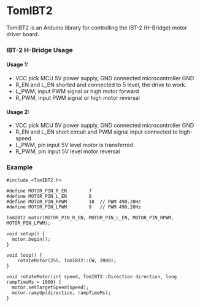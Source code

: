 # TomIBT2

TomIBT2 is an Arduino library for controlling the IBT-2 (H-Bridge) motor driver board.

### IBT-2 H-Bridge Usage
#### Usage 1:
- VCC pick MCU 5V power supply, GND connected microcontroller GND
- R_EN and L_EN shorted and connected to 5 level, the drive to work.
- L_PWM, input PWM signal or high motor forward
- R_PWM, input PWM signal or high motor reversal

#### Usage 2:
- VCC pick MCU 5V power supply, GND connected microcontroller GND
- R_EN and L_EN short circuit and PWM signal input connected to high-speed
- L_PWM, pin input 5V level motor is transferred
- R_PWM, pin input 5V level motor reversal

### Example
```
#include <TomIBT2.h>

#define MOTOR_PIN_R_EN        7
#define MOTOR_PIN_L_EN        8
#define MOTOR_PIN_RPWM        10  // PWM 490.20Hz
#define MOTOR_PIN_LPWM        9   // PWM 490.20Hz

TomIBT2 motor(MOTOR_PIN_R_EN, MOTOR_PIN_L_EN, MOTOR_PIN_RPWM, MOTOR_PIN_LPWM);

void setup() {
  motor.begin();
}

void loop() {
    rotateMotor(255, TomIBT2::CW, 2000);
}

void rotateMotor(int speed, TomIBT2::Direction direction, long rampTimeMs = 1000) {
  motor.setTargetSpeed(speed);
  motor.rampUp(direction, rampTimeMs);
}
```
